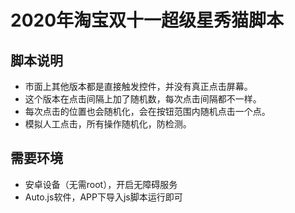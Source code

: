# 2020年淘宝双十一超级星秀猫脚本
## 脚本说明
* 市面上其他版本都是直接触发控件，并没有真正点击屏幕。
* 这个版本在点击间隔上加了随机数，每次点击间隔都不一样。
* 每次点击的位置也会随机化，会在按钮范围内随机点击一个点。
* 模拟人工点击，所有操作随机化，防检测。

## 需要环境
* 安卓设备（无需root），开启无障碍服务
* Auto.js软件，APP下导入js脚本运行即可
